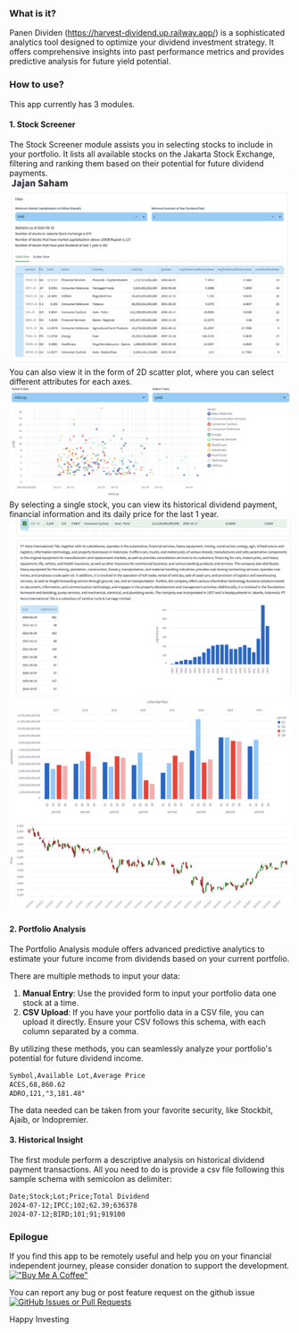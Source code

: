 ### What is it?
Panen Dividen (https://harvest-dividend.up.railway.app/) is a sophisticated analytics tool designed to optimize your dividend investment strategy. It offers comprehensive insights into past performance metrics and provides predictive analysis for future yield potential.

### How to use?
This app currently has 3 modules.

#### 1. Stock Screener
The Stock Screener module assists you in selecting stocks to include in your portfolio. It lists all available stocks on the Jakarta Stock Exchange, filtering and ranking them based on their potential for future dividend payments.
![sp 1](https://raw.githubusercontent.com/mitbal/harvest/refs/heads/master/asset/sp1.png)
You can also view it in the form of 2D scatter plot, where you can select different attributes for each axes.
![sp 2](https://raw.githubusercontent.com/mitbal/harvest/refs/heads/master/asset/sp2.png)
By selecting a single stock, you can view its historical dividend payment, financial information and its daily price for the last 1 year.
![sp 3](https://raw.githubusercontent.com/mitbal/harvest/refs/heads/master/asset/sp3.png)
![sp 4](https://raw.githubusercontent.com/mitbal/harvest/refs/heads/master/asset/sp4.png)


#### 2. Portfolio Analysis 
The Portfolio Analysis module offers advanced predictive analytics to estimate your future income from dividends based on your current portfolio. 

There are multiple methods to input your data:
1. **Manual Entry**: Use the provided form to input your portfolio data one stock at a time.
2. **CSV Upload**: If you have your portfolio data in a CSV file, you can upload it directly. Ensure your CSV follows this schema, with each column separated by a comma.

By utilizing these methods, you can seamlessly analyze your portfolio's potential for future dividend income.
```data
Symbol,Available Lot,Average Price
ACES,68,860.62
ADRO,121,"3,181.48"
```
The data needed can be taken from your favorite security, like Stockbit, Ajaib, or Indopremier.


#### 3. Historical Insight
The first module perform a descriptive analysis on historical dividend payment transactions.
All you need to do is provide a csv file following this sample schema with semicolon as delimiter:
```data
Date;Stock;Lot;Price;Total Dividend
2024-07-12;IPCC;102;62.39;636378
2024-07-12;BIRD;101;91;919100
```

### Epilogue
If you find this app to be remotely useful and help you on your financial independent journey, please consider donation to support the development.
[!["Buy Me A Coffee"](https://www.buymeacoffee.com/assets/img/custom_images/orange_img.png)](https://buymeacoffee.com/mitbal)

You can report any bug or post feature request on the github issue
[![GitHub Issues or Pull Requests](https://img.shields.io/github/issues/mitbal/harvest)](https://github.com/mitbal/harvest/issues)

Happy Investing
